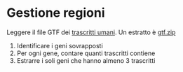 # Gestione regioni 

Leggere il file GTF dei
[trascritti umani](ftp://http.ensembl.org/pub/release-87/gtf/homo_sapiens/Homo_sapiens.GRCh38.87.gtf.gz).
Un estratto è [gtf.zip](../data/gtf.zip)

1.   Identificare i geni sovrapposti
2.   Per ogni gene, contare quanti trascritti contiene
3.   Estrarre i soli geni che hanno almeno 3 trascritti

